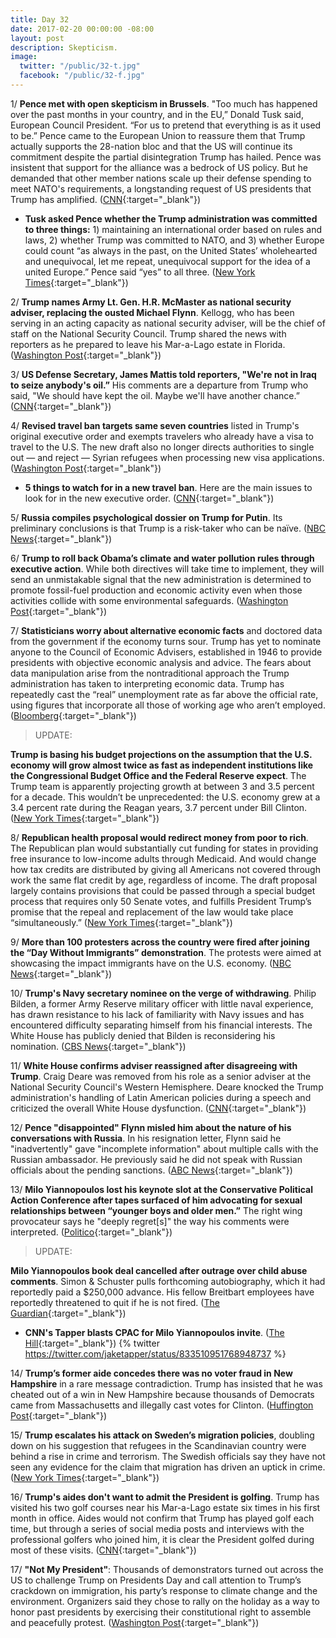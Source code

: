 ```yaml
---
title: Day 32
date: 2017-02-20 00:00:00 -08:00
layout: post
description: Skepticism.
image:
  twitter: "/public/32-t.jpg"
  facebook: "/public/32-f.jpg"
---
```


1/ **Pence met with open skepticism in Brussels**. "Too much has happened over the past months in your country, and in the EU,” Donald Tusk said, European Council President. “For us to pretend that everything is as it used to be.” Pence came to the European Union to reassure them that Trump actually supports the 28-nation bloc and that the US will continue its commitment despite the partial disintegration Trump has hailed. Pence was insistent that support for the alliance was a bedrock of US policy. But he demanded that other member nations scale up their defense spending to meet NATO's requirements, a longstanding request of US presidents that Trump has amplified. ([CNN](http://www.cnn.com/2017/02/20/politics/pence-europe-brussels/){:target="_blank"}) 

* **Tusk asked Pence whether the Trump administration was committed to three things:** 1) maintaining an international order based on rules and laws, 2) whether Trump was committed to NATO, and 3) whether Europe could count “as always in the past, on the United States’ wholehearted and unequivocal, let me repeat, unequivocal support for the idea of a united Europe.” Pence said “yes” to all three. ([New York Times](https://www.nytimes.com/2017/02/20/world/europe/pence-european-union-trump.html){:target="_blank"}) 

2/ **Trump names Army Lt. Gen. H.R. McMaster as national security adviser, replacing the ousted Michael Flynn**. Kellogg, who has been serving in an acting capacity as national security adviser, will be the chief of staff on the National Security Council. Trump shared the news with reporters as he prepared to leave his Mar-a-Lago estate in Florida. ([Washington Post](https://www.washingtonpost.com/news/post-nation/wp/2017/02/20/trump-names-army-lt-gen-h-r-mcmaster-as-national-security-adviser-replacing-the-ousted-michael-flynn/){:target="_blank"}) 

3/ **US Defense Secretary, James Mattis told reporters, "We're not in Iraq to seize anybody's oil.”** His comments are a departure from Trump who said, "We should have kept the oil. Maybe we'll have another chance.” ([CNN](http://www.cnn.com/2017/02/20/politics/mattis-baghdad-visit/){:target="_blank"}) 

4/ **Revised travel ban targets same seven countries** listed in Trump's original executive order and exempts travelers who already have a visa to travel to the U.S. The new draft also no longer directs authorities to single out — and reject — Syrian refugees when processing new visa applications. ([Washington Post](https://www.washingtonpost.com/politics/federal_government/ap-source-trumps-revised-travel-ban-targets-same-countries/2017/02/19/e09c9ab2-f70a-11e6-aa1e-5f735ee31334_story.html){:target="_blank"}) 

* **5 things to watch for in a new travel ban**. Here are the main issues to look for in the new executive order. ([CNN](http://www.cnn.com/2017/02/20/politics/five-questions-new-travel-ban/){:target="_blank"}) 

5/ **Russia compiles psychological dossier on Trump for Putin**. Its preliminary conclusions is that Trump is a risk-taker who can be naïve. ([NBC News](http://www.nbcnews.com/news/world/russia-compiles-psychological-dossier-trump-putin-n723196){:target="_blank"})

6/ **Trump to roll back Obama’s climate and water pollution rules through executive action**. While both directives will take time to implement, they will send an unmistakable signal that the new administration is determined to promote fossil-fuel production and economic activity even when those activities collide with some environmental safeguards. ([Washington Post](https://www.washingtonpost.com/news/energy-environment/wp/2017/02/20/trump-to-roll-back-obamas-climate-water-rules-through-executive-action/){:target="_blank"})

7/ **Statisticians worry about alternative economic facts** and doctored data from the government if the economy turns sour. Trump has yet to nominate anyone to the Council of Economic Advisers, established in 1946 to provide presidents with objective economic analysis and advice. The fears about data manipulation arise from the nontraditional approach the Trump administration has taken to interpreting economic data. Trump has repeatedly cast the “real” unemployment rate as far above the official rate, using figures that incorporate all those of working age who aren’t employed. ([Bloomberg](https://www.bloomberg.com/politics/articles/2017-02-20/trump-team-fosters-fears-he-ll-adopt-alternative-economic-facts){:target="_blank"})

> UPDATE:
>
**Trump is basing his budget projections on the assumption that the U.S. economy will grow almost twice as fast as independent institutions like the Congressional Budget Office and the Federal Reserve expect**. The Trump team is apparently projecting growth at between 3 and 3.5 percent for a decade. This wouldn’t be unprecedented: the U.S. economy grew at a 3.4 percent rate during the Reagan years, 3.7 percent under Bill Clinton. ([New York Times](https://www.nytimes.com/2017/02/20/opinion/on-economic-arrogance.html){:target="_blank"}) 
>

8/ **Republican health proposal would redirect money from poor to rich**. The Republican plan would substantially cut funding for states in providing free insurance to low-income adults through Medicaid. And would change how tax credits are distributed by giving all Americans not covered through work the same flat credit by age, regardless of income. The draft proposal largely contains provisions that could be passed through a special budget process that requires only 50 Senate votes, and fulfills President Trump’s promise that the repeal and replacement of the law would take place “simultaneously.” ([New York Times](https://www.nytimes.com/2017/02/16/upshot/republican-health-proposal-would-redirect-money-from-poor-to-rich.html){:target="_blank"}) 

9/ **More than 100 protesters across the country were fired after joining the “Day Without Immigrants” demonstration**. The protests were aimed at showcasing the impact immigrants have on the U.S. economy. ([NBC News](http://www.nbcnews.com/news/us-news/employees-across-u-s-fired-after-joining-day-without-immigrants-n722991){:target="_blank"}) 

10/ **Trump's Navy secretary nominee on the verge of withdrawing**. Philip Bilden, a former Army Reserve military officer with little naval experience, has drawn resistance to his lack of familiarity with Navy issues and has encountered difficulty separating himself from his financial interests. The White House has publicly denied that Bilden is reconsidering his nomination. ([CBS News](http://www.cbsnews.com/news/trumps-navy-secretary-nominee-on-the-verge-of-withdrawing/){:target="_blank"}) 

11/ **White House confirms adviser reassigned after disagreeing with Trump**. Craig Deare was removed from his role as a senior adviser at the National Security Council's Western Hemisphere. Deare knocked the Trump administration's handling of Latin American policies during a speech and criticized the overall White House dysfunction. ([CNN](http://www.cnn.com/2017/02/19/politics/craig-deare-white-house-trump/){:target="_blank"}) 

12/ **Pence "disappointed" Flynn misled him about the nature of his conversations with Russia**. In his resignation letter, Flynn said he "inadvertently" gave "incomplete information" about multiple calls with the Russian ambassador. He previously said he did not speak with Russian officials about the pending sanctions. ([ABC News](http://abcnews.go.com/Politics/vp-mike-pence-disappointed-flynn-misled-russia/story?id=45611770){:target="_blank"})

13/ **Milo Yiannopoulos lost his keynote slot at the Conservative Political Action Conference after tapes surfaced of him advocating for sexual relationships between “younger boys and older men.”**  The right wing provocateur says he "deeply regret[s]" the way his comments were interpreted. ([Politico](http://www.politico.com/story/2017/02/trump-cpac-milo-yiannopoulos-tape-235204){:target="_blank"})

> UPDATE:
>
**Milo Yiannopoulos book deal cancelled after outrage over child abuse comments**. Simon & Schuster pulls forthcoming autobiography, which it had reportedly paid a $250,000 advance. His fellow Breitbart employees have reportedly threatened to quit if he is not fired. ([The Guardian](https://www.theguardian.com/books/2017/feb/21/milo-yiannopoulos-book-deal-cancelled-outrage-child-abuse-comments){:target="_blank"})

* **CNN's Tapper blasts CPAC for Milo Yiannopoulos invite**. ([The Hill](http://thehill.com/blogs/blog-briefing-room/news/320345-tapper-blasts-cpac-for-inviting-milo-to-speak){:target="_blank"})
  {% twitter https://twitter.com/jaketapper/status/833510951768948737 %}

14/ **Trump’s former aide concedes there was no voter fraud in New Hampshire** in a rare message contradiction. Trump has insisted that he was cheated out of a win in New Hampshire because thousands of Democrats came from Massachusetts and illegally cast votes for Clinton. ([Huffington Post](http://www.huffingtonpost.com/entry/trump-voter-fraud-corey-lewandowski_us_58ab2331e4b07602ad56d2f4){:target="_blank"})

15/ **Trump escalates his attack on Sweden’s migration policies**, doubling down on his suggestion that refugees in the Scandinavian country were behind a rise in crime and terrorism. The Swedish officials say they have not seen any evidence for the claim that migration has driven an uptick in crime. ([New York Times](https://www.nytimes.com/2017/02/20/world/europe/trump-pursues-his-attack-on-sweden-with-scant-evidence.html){:target="_blank"})

16/ **Trump's aides don't want to admit the President is golfing**. Trump has visited his two golf courses near his Mar-a-Lago estate six times in his first month in office. Aides would not confirm that Trump has played golf each time, but through a series of social media posts and interviews with the professional golfers who joined him, it is clear the President golfed during most of these visits. ([CNN](http://www.cnn.com/2017/02/20/politics/donald-trump-golfing-presidency/index.html){:target="_blank"})

17/ **"Not My President"**: Thousands of demonstrators turned out across the US to challenge Trump on Presidents Day and call attention to Trump’s crackdown on immigration, his party’s response to climate change and the environment. Organizers said they chose to rally on the holiday as a way to honor past presidents by exercising their constitutional right to assemble and peacefully protest. ([Washington Post](https://www.washingtonpost.com/national/thousands-of-demonstrators-across-us-say-not-my-president/2017/02/20/4c2a6f2a-f7b0-11e6-aa1e-5f735ee31334_story.html){:target="_blank"})
